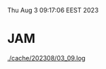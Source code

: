 Thu Aug  3 09:17:06 EEST 2023
# JAM
<a href='./cache/202308/03_09.log'>./cache/202308/03_09.log</a>
